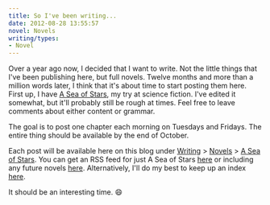 ```yaml
---
title: So I've been writing...
date: 2012-08-28 13:55:57
novel: Novels
writing/types:
- Novel
---
```

Over a year ago now, I decided that I want to write. Not the little things that I've been publishing here, but full novels. Twelve months and more than a million words later, I think that it's about time to start posting them here. First up, I have <a title="Novel - A Sea of Stars" href="http://blog.jverkamp.com/category/writing/novel/a-sea-of-stars/">A Sea of Stars</a>, my try at science fiction. I've edited it somewhat, but it'll probably still be rough at times. Feel free to leave comments about either content or grammar.

The goal is to post one chapter each morning on Tuesdays and Fridays. The entire thing should be available by the end of October.

Each post will be available here on this blog under <a title="Writing" href="http://blog.jverkamp.com/category/writing/">Writing</a> > <a title="Writing > Novels" href="http://blog.jverkamp.com/category/writing/novels/">Novels</a> > <a title="Writing > Novels > A Sea of Stars" href="http://blog.jverkamp.com/category/writing/novels/a-sea-of-stars/">A Sea of Stars</a>. You can get an RSS feed for just A Sea of Stars <a title="RSS Feed: Writing > Novels > A Sea of Stars" href="http://blog.jverkamp.com/category/writing/novels/a-sea-of-stars/feed/">here</a> or including any future novels <a title="RSS Feed: Writing > Novels" href="http://blog.jverkamp.com/category/writing/novels/feed/">here</a>. Alternatively, I'll do my best to keep up an index <a title="Novels" href="http://blog.jverkamp.com/novels/">here</a>.

It should be an interesting time. :smile:
